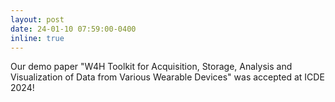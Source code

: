 ```yaml
---
layout: post
date: 24-01-10 07:59:00-0400
inline: true
---
```


Our demo paper "W4H Toolkit for Acquisition, Storage, Analysis and Visualization of Data from Various Wearable Devices" was accepted at ICDE 2024!